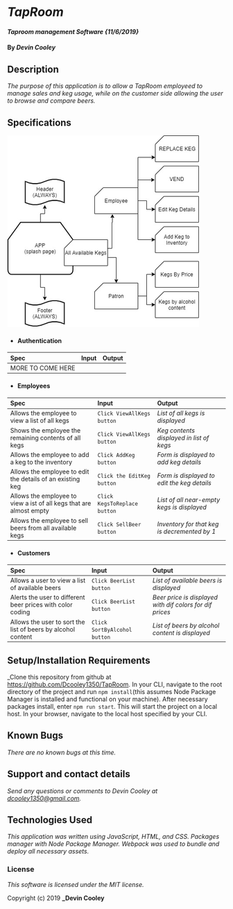 # _TapRoom_

#### _Taproom management Software {11/6/2019}_

#### By _**Devin Cooley**_

## Description

_The purpose of this application is to allow a TapRoom employeed to manage sales and keg usage, while on the customer side allowing the user to browse and compare beers._  

## Specifications
![project map](TapRoom.jpg "TapRoom Map")
* #### Authentication
| Spec                      |Input          | Output |
|:---------------------------|:-------------|:------|
|MORE TO COME HERE||

* #### Employees
| Spec                      |Input          | Output |
|:---------------------------|:-------------|:------|
|Allows the employee to view a list of all kegs|`Click ViewAllKegs button`|_List of all kegs is displayed_|
|Shows the employee the remaining contents of all kegs|`Click ViewAllKegs button`|_Keg contents displayed in list of kegs_|
|Allows the employee to add a keg to the inventory|`Click AddKeg button`|_Form is displayed to add keg details_|
|Allows the employee to edit the details of an existing keg|`Click the EditKeg button`|_Form is displayed to edit the keg details_|
|Allows the employee to view a ist of all kegs that are almost empty|`Click KegsToReplace button`|_List of all near-empty kegs is displayed_|
|Allows the employee to sell beers from all available kegs|`Click SellBeer button`|_Inventory for that keg is decremented by 1_|

* #### Customers
| Spec                      |Input          | Output |
|:---------------------------|:-------------|:------|
|Allows a user to view a list of available beers|`Click BeerList button`|_List of available beers is displayed_|
|Alerts the user to different beer prices with color coding|`Click BeerList button`|_Beer price is displayed with dif colors for dif prices_|
|Allows the user to sort the list of beers by alcohol content|`Click SortByAlcohol button`|_List of beers by alcohol content is displayed_|


## Setup/Installation Requirements
_Clone this repository from github at https://github.com/Dcooley1350/TapRoom. In your CLI, navigate to the root directory of the project and run `npm install`(this assumes Node Package Manager is installed and functional on your machine). After necessary packages install, enter `npm run start`. This will start the project on a local host. In your browser, navigate to the local host specified by your CLI.


## Known Bugs

_There are no known bugs at this time._

## Support and contact details

_Send any questions or comments to Devin Cooley at dcooley1350@gmail.com._

## Technologies Used

_This application was written using JavaScript, HTML, and CSS. Packages manager with Node Package Manager. Webpack was used to bundle and deploy all necessary assets._

### License

*This software is licensed under the MIT license.*

Copyright (c) 2019 **_Devin Cooley**